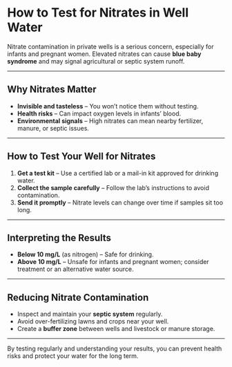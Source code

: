 # How to Test for Nitrates in Well Water

Nitrate contamination in private wells is a serious concern, especially for infants and pregnant women. Elevated nitrates can cause **blue baby syndrome** and may signal agricultural or septic system runoff.

---

## Why Nitrates Matter

- **Invisible and tasteless** – You won’t notice them without testing.  
- **Health risks** – Can impact oxygen levels in infants’ blood.  
- **Environmental signals** – High nitrates can mean nearby fertilizer, manure, or septic issues.

---

## How to Test Your Well for Nitrates

1. **Get a test kit** – Use a certified lab or a mail-in kit approved for drinking water.  
2. **Collect the sample carefully** – Follow the lab’s instructions to avoid contamination.  
3. **Send it promptly** – Nitrate levels can change over time if samples sit too long.  

---

## Interpreting the Results

- **Below 10 mg/L** (as nitrogen) – Safe for drinking.  
- **Above 10 mg/L** – Unsafe for infants and pregnant women; consider treatment or an alternative water source.  

---

## Reducing Nitrate Contamination

- Inspect and maintain your **septic system** regularly.  
- Avoid over-fertilizing lawns and crops near your well.  
- Create a **buffer zone** between wells and livestock or manure storage.

---

By testing regularly and understanding your results, you can prevent health risks and protect your water for the long term.
